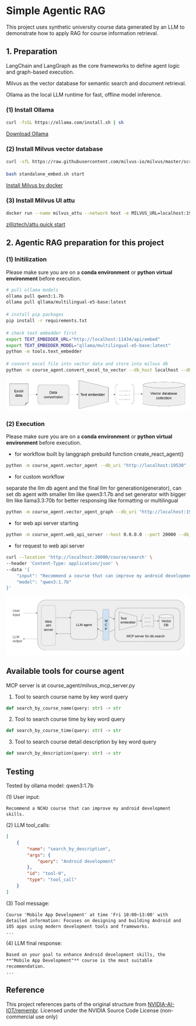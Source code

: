 # Simple Agentic RAG

This project uses synthetic university course data generated by an LLM to demonstrate how to apply RAG for course information retrieval.

## 1. Preparation

LangChain and LangGraph as the core frameworks to define agent logic and graph-based execution.

Milvus as the vector database for semantic search and document retrieval.

Ollama as the local LLM runtime for fast, offline model inference.

### (1) Install Ollama
```bash
curl -fsSL https://ollama.com/install.sh | sh
```
[Download Ollama](https://ollama.com/download/linux)


### (2) Install Milvus vector database
```bash
curl -sfL https://raw.githubusercontent.com/milvus-io/milvus/master/scripts/standalone_embed.sh -o standalone_embed.sh

bash standalone_embed.sh start
```
[Install Milvus by docker](https://milvus.io/docs/zh-hant/install_standalone-docker.md)


### (3) Install Milvus UI attu
```bash
docker run --name milvus_attu --network host -e MILVUS_URL=localhost:19530 zilliz/attu:v2.5
```
[zilliztech/attu quick start](https://github.com/zilliztech/attu?tab=readme-ov-file#quick-start)


## 2. Agentic RAG preparation for this project

### (1) Initilization
Please make sure you are on a **conda environment** or **python virtual environment** before execution.
```bash
# pull ollama models
ollama pull qwen3:1.7b
ollama pull qllama/multilingual-e5-base:latest

# install pip packages
pip install -r requirements.txt

# check text embedder first
export TEXT_EMBEDDER_URL="http://localhost:11434/api/embed"
export TEXT_EMBEDDER_MODEL="qllama/multilingual-e5-base:latest"
python -m tools.text_embedder

# convert excel file into vector data and store into milvus db
python -m course_agent.convert_excel_to_vector --db_host localhost --db_port 19530
```
![flow_conversion](https://github.com/melody26613/simple-agentic-rag/blob/main/course_agent/pic/flow_conversion.jpg)

### (2) Execution
Please make sure you are on a **conda environment** or **python virtual environment** before execution.

* for workflow built by langgraph prebuild function create_react_agent()
```bash
python -m course_agent.vector_agent --db_uri "http://localhost:19530" --ollama_uri "http://localhost:11434" --ollama_model "qwen3:1.7b"
```

* for custom workflow

separate the llm db agent and the final llm for generation(generator), can set db agent with smaller llm like qwen3:1.7b and set generator with bigger llm like llama3.3:70b for better responsing like formatting or multilingual

```bash
python -m course_agent.vector_agent_graph --db_uri "http://localhost:19530" --ollama_uri "http://localhost:11434" --llm_db_agent "qwen3:1.7b" --llm_generator "qwen3:1.7b"
```

* for web api server starting
```bash
python -m course_agent.web_api_server --host 0.0.0.0 --port 20000 --db_uri "http://localhost:19530" --ollama_uri "http://localhost:11434"
```

* for request to web api server
```bash
curl --location 'http://localhost:20000/course/search' \
--header 'Content-Type: application/json' \
--data '{
    "input": "Recommend a course that can improve my android development skills.",
    "model": "qwen3:1.7b"
}'
```

![flow_web_api_query](https://github.com/melody26613/simple-agentic-rag/blob/main/course_agent/pic/flow_web_api_query.jpg)

## Available tools for course agent

MCP server is at course_agent/milvus_mcp_server.py

1. Tool to search course name by key word query
```python
def search_by_course_name(query: str) -> str
```

2. Tool to search course time by key word query
```python
def search_by_course_time(query: str) -> str
```

3. Tool to search course detail description by key word query
```python
def search_by_description(query: str) -> str
```


## Testing

Tested by ollama model: qwen3:1.7b

(1) User input:

```
Recommend a NCHU course that can improve my android development skills.
```

(2) LLM tool_calls: 
```json
[
    {
        "name": "search_by_description",
        "args": {
            "query": "Android development"
        },
        "id": "tool-0",
        "type": "tool_call"
    }
]
```

(3) Tool message: 
```
Course 'Mobile App Development' at time 'Fri 10:00~13:00' with detailed information: Focuses on designing and building Android and iOS apps using modern development tools and frameworks.
...
```

(4) LLM final response:
```
Based on your goal to enhance Android development skills, the **"Mobile App Development"** course is the most suitable recommendation.
...
```

## Reference

This project references parts of the original structure from [NVIDIA-AI-IOT/remembr](https://github.com/NVIDIA-AI-IOT/remembr). Licensed under the NVIDIA Source Code License (non-commercial use only)
